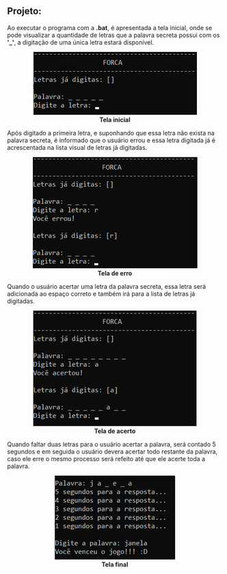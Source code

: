 ## Projeto:
Ao executar o programa com a <b>.bat</b>, é apresentada a tela inicial, onde se pode visualizar a quantidade de letras que a palavra secreta possui com os <b>'_'</b>, a digitação de uma única letra estará disponível.

<p align="center">
  <img  src="prints/1_tela_inicial.png"><br>
  <b>Tela inicial</b>
</p>



Após digitado a primeira letra, e suponhando que essa letra não exista na palavra secreta, é informado que o usuário errou e essa letra digitada já é acrescentada na lista visual de letras já digitadas.


<p align="center">
  <img  src="prints/2_tela_error.png"><br>
  <b>Tela de erro</b>
</p>



Quando o usuário acertar uma letra da palavra secreta, essa letra será adicionada ao espaço correto e também irá para a lista de letras já digitadas.


<p align="center">
  <img  src="prints/3_tela_acerto.png"><br>
  <b>Tela de acerto</b>
</p>



Quando faltar duas letras para o usuário acertar a palavra, será contado 5 segundos e em seguida o usuário devera acertar todo restante da palavra, caso ele erre o mesmo processo será refeito até que ele acerte toda a palavra.

<p align="center">
  <img  src="prints/4_tela_final.png"><br>
  <b>Tela final</b>
</p>
